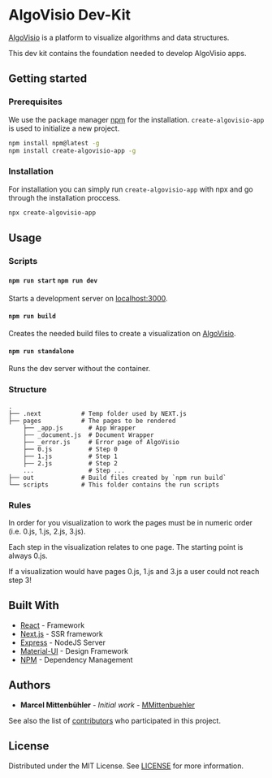  # AlgoVisio Dev-Kit
 
 [AlgoVisio](https://algovisio.net) is a platform to visualize algorithms and data structures.
 
 This dev kit contains the foundation needed to develop AlgoVisio apps.
 
 ## Getting started

### Prerequisites

We use the package manager [npm](https://www.npmjs.com/) for the installation.
`create-algovisio-app` is used to initialize a new project.

``` bash
npm install npm@latest -g
npm install create-algovisio-app -g
```

### Installation

For installation you can simply run `create-algovisio-app` with npx and go through
the installation proccess.

``` bash
npx create-algovisio-app
```

## Usage

### Scripts

#### `npm run start` `npm run dev`

Starts a development server on [localhost:3000](http://localhost:3000).

#### `npm run build`

Creates the needed build files to create a visualization on [AlgoVisio](https://algovisio.net).

#### `npm run standalone`

Runs the dev server without the container.

### Structure

```
.
├── .next           # Temp folder used by NEXT.js
├── pages           # The pages to be rendered
    ├── _app.js       # App Wrapper 
    ├── _document.js  # Document Wrapper
    ├── _error.js     # Error page of AlgoVisio
    ├── 0.js          # Step 0
    ├── 1.js          # Step 1
    ├── 2.js          # Step 2
    ...               # Step ...
├── out             # Build files created by `npm run build`
└── scripts         # This folder contains the run scripts
```

### Rules

In order for you visualization to work the pages must be
in numeric order (i.e. 0.js, 1.js, 2.js, 3.js).

Each step in the visualization relates to one page. The starting point is always 0.js.

If a visualization would have pages 0.js, 1.js and 3.js a user could not 
reach step 3!

## Built With

* [React](https://reactjs.org/) - Framework
* [Next.js](https://nextjs.org/) - SSR framework
* [Express](https://expressjs.com/) - NodeJS Server
* [Material-UI](https://material-ui.com/) - Design Framework
* [NPM](https://www.npmjs.com/) - Dependency Management

## Authors

* **Marcel Mittenbühler** - *Initial work* - [MMittenbuehler](https://github.com/MMittenbuehler)

See also the list of [contributors](https://github.com/your/project/contributors) who participated in this project.

## License

Distributed under the MIT License. See [LICENSE](https://github.com/mmittenbuehler/algovisio-dev-kit/blob/master/LICENSE.md) for more information.
